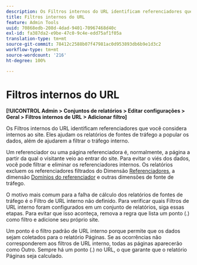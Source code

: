 ```yaml
---
description: Os Filtros internos do URL identificam referenciadores que você considera internos ao site. Eles ajudam os relatórios de fontes de tráfego a popular os dados, além de ajudarem a filtrar o tráfego interno.
title: Filtros internos do URL
feature: Admin Tools
uuid: 70868edb-208d-4dad-9401-70967468d40c
exl-id: fa387da2-e9be-47c0-9c4e-edd75af1f05a
translation-type: tm+mt
source-git-commit: 78412c2588b07f47981ac0d953893db6b9e1d3c2
workflow-type: tm+mt
source-wordcount: '216'
ht-degree: 100%

---
```


# Filtros internos do URL

**[!UICONTROL Admin > Conjuntos de relatórios > Editar configurações > Geral > Filtros internos de URL > Adicionar filtro]**

Os Filtros internos do URL identificam referenciadores que você considera internos ao site. Eles ajudam os relatórios de fontes de tráfego a popular os dados, além de ajudarem a filtrar o tráfego interno.

Um referenciador ou uma página referenciadora é, normalmente, a página a partir da qual o visitante veio ao entrar do site. Para evitar o viés dos dados, você pode filtrar e eliminar os referenciadores internos. Os relatórios excluem os referenciadores filtrados do Dimensão [Referenciadores](/help/components/dimensions/referrer.md), a dimensão [Domínios do referenciador](/help/components/dimensions/referring-domain.md) e outras dimensões de fonte de tráfego.

O motivo mais comum para a falha de cálculo dos relatórios de fontes de tráfego é o Filtro de URL interno não definido. Para verificar quais Filtros de URL interno foram configurados em um conjunto de relatórios, siga essas etapas. Para evitar que isso aconteça, remova a regra que lista um ponto (.) como filtro e adicione seu próprio site.

Um ponto é o filtro padrão de URL interno porque permite que os dados sejam coletados para o relatório Páginas. Se as ocorrências não corresponderem aos filtros de URL interno, todas as páginas aparecerão como Outro. Sempre há um ponto (.) no URL, o que garante que o relatório Páginas seja calculado.
